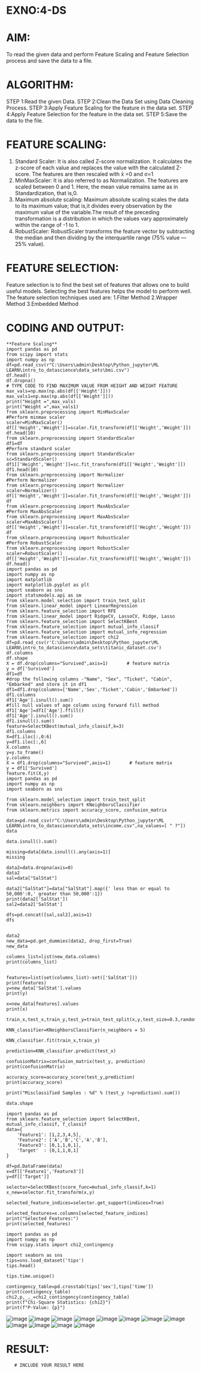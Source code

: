# EXNO:4-DS
# AIM:
To read the given data and perform Feature Scaling and Feature Selection process and save the
data to a file.

# ALGORITHM:
STEP 1:Read the given Data.
STEP 2:Clean the Data Set using Data Cleaning Process.
STEP 3:Apply Feature Scaling for the feature in the data set.
STEP 4:Apply Feature Selection for the feature in the data set.
STEP 5:Save the data to the file.

# FEATURE SCALING:
1. Standard Scaler: It is also called Z-score normalization. It calculates the z-score of each value and replaces the value with the calculated Z-score. The features are then rescaled with x̄ =0 and σ=1
2. MinMaxScaler: It is also referred to as Normalization. The features are scaled between 0 and 1. Here, the mean value remains same as in Standardization, that is,0.
3. Maximum absolute scaling: Maximum absolute scaling scales the data to its maximum value; that is,it divides every observation by the maximum value of the variable.The result of the preceding transformation is a distribution in which the values vary approximately within the range of -1 to 1.
4. RobustScaler: RobustScaler transforms the feature vector by subtracting the median and then dividing by the interquartile range (75% value — 25% value).

# FEATURE SELECTION:
Feature selection is to find the best set of features that allows one to build useful models. Selecting the best features helps the model to perform well.
The feature selection techniques used are:
1.Filter Method
2.Wrapper Method
3.Embedded Method

# CODING AND OUTPUT:
```
**Feature Scaling**
import pandas as pd
from scipy import stats
import numpy as np
df=pd.read_csv(r"C:\Users\admin\Desktop\Python_jupyter\ML LEARN\intro_to_datascience\data_sets\bmi.csv")
df.head()
df.dropna()
# TYPE CODE TO FIND MAXIMUM VALUE FROM HEIGHT AND WEIGHT FEATURE
max_vals=np.max(np.abs(df[['Height']]))
max_vals1=np.max(np.abs(df[['Weight']]))
print("Height =",max_vals)
print("Weight =",max_vals1)
from sklearn.preprocessing import MinMaxScaler
#Perform minmax scaler
scaler=MinMaxScaler()
df[['Height','Weight']]=scaler.fit_transform(df[['Height','Weight']])
df.head(10)
from sklearn.preprocessing import StandardScaler
df1=df
#Perform standard scaler
from sklearn.preprocessing import StandardScaler
sc=StandardScaler()
df1[['Height','Weight']]=sc.fit_transform(df1[['Height','Weight']])
df1.head(10)
from sklearn.preprocessing import Normalizer
#Perform Normalizer
from sklearn.preprocessing import Normalizer
scaler=Normalizer()
df[['Height','Weight']]=scaler.fit_transform(df[['Height','Weight']])
df
from sklearn.preprocessing import MaxAbsScaler
#Perform MaxAbsScaler
from sklearn.preprocessing import MaxAbsScaler
scaler=MaxAbsScaler()
df[['Height','Weight']]=scaler.fit_transform(df[['Height','Weight']])
df
from sklearn.preprocessing import RobustScaler
#Perform RobustScaler
from sklearn.preprocessing import RobustScaler
scaler=RobustScaler()
df[['Height','Weight']]=scaler.fit_transform(df[['Height','Weight']])
df.head()
import pandas as pd
import numpy as np
import matplotlib
import matplotlib.pyplot as plt
import seaborn as sns
import statsmodels.api as sm
from sklearn.model_selection import train_test_split
from sklearn.linear_model import LinearRegression
from sklearn.feature_selection import RFE
from sklearn.linear_model import RidgeCV, LassoCV, Ridge, Lasso
from sklearn.feature_selection import SelectKBest
from sklearn.feature_selection import mutual_info_classif
from sklearn.feature_selection import mutual_info_regression
from sklearn.feature_selection import chi2
df=pd.read_csv(r'C:\Users\admin\Desktop\Python_jupyter\ML LEARN\intro_to_datascience\data_sets\titanic_dataset.csv')
df.columns
df.shape
X = df.drop(columns="Survived",axis=1)       # feature matrix
y = df['Survived']
df1=df
#drop the following columns -"Name", "Sex", "Ticket", "Cabin", "Embarked" and store it in df1
df1=df1.drop(columns=['Name','Sex','Ticket','Cabin','Embarked'])
df1.columns
df1['Age'].isnull().sum()
#fill null values of age column using forward fill method
df1['Age']=df1['Age'].ffill()
df1['Age'].isnull().sum()
df1.isnull().sum()
feature=SelectKBest(mutual_info_classif,k=3)
df1.columns
X=df1.iloc[:,0:6]
y=df1.iloc[:,6]
X.columns
y=y.to_frame()
y.columns
X = df1.drop(columns="Survived",axis=1)       # feature matrix
y = df1['Survived']
feature.fit(X,y)
import pandas as pd
import numpy as np
import seaborn as sns

from sklearn.model_selection import train_test_split
from sklearn.neighbors import KNeighborsClassifier
from sklearn.metrics import accuracy_score, confusion_matrix

data=pd.read_csv(r"C:\Users\admin\Desktop\Python_jupyter\ML LEARN\intro_to_datascience\data_sets\income.csv",na_values=[ " ?"])
data

data.isnull().sum()

missing=data[data.isnull().any(axis=1)]
missing

data2=data.dropna(axis=0)
data2
sal=data["SalStat"]

data2["SalStat"]=data["SalStat"].map({' less than or equal to 50,000':0,' greater than 50,000':1})
print(data2['SalStat'])
sal2=data2['SalStat']

dfs=pd.concat([sal,sal2],axis=1)
dfs


data2
new_data=pd.get_dummies(data2, drop_first=True)
new_data

columns_list=list(new_data.columns)
print(columns_list)


features=list(set(columns_list)-set(['SalStat']))
print(features)
y=new_data['SalStat'].values
print(y)

x=new_data[features].values
print(x)

train_x,test_x,train_y,test_y=train_test_split(x,y,test_size=0.3,random_state=0)

KNN_classifier=KNeighborsClassifier(n_neighbors = 5)

KNN_classifier.fit(train_x,train_y)

prediction=KNN_classifier.predict(test_x)

confusionMatrix=confusion_matrix(test_y, prediction)
print(confusionMatrix)

accuracy_score=accuracy_score(test_y,prediction)
print(accuracy_score)

print("Misclassified Samples : %d" % (test_y !=prediction).sum())

data.shape

import pandas as pd
from sklearn.feature_selection import SelectKBest, mutual_info_classif, f_classif
data={
    'Feature1': [1,2,3,4,5],
    'Feature2': ['A','B','C','A','B'],
    'Feature3': [0,1,1,0,1],
    'Target'  : [0,1,1,0,1]
}

df=pd.DataFrame(data)
x=df[['Feature1','Feature3']]
y=df[['Target']]

selector=SelectKBest(score_func=mutual_info_classif,k=1)
x_new=selector.fit_transform(x,y)

selected_feature_indices=selector.get_support(indices=True)

selected_features=x.columns[selected_feature_indices]
print("Selected Features:")
print(selected_features)

import pandas as pd
import numpy as np
from scipy.stats import chi2_contingency

import seaborn as sns
tips=sns.load_dataset('tips')
tips.head()

tips.time.unique()

contingency_table=pd.crosstab(tips['sex'],tips['time'])
print(contingency_table)
chi2,p,_,_=chi2_contingency(contingency_table)
print(f"Chi-Square Statistics: {chi2}")
print(f"P-Value: {p}")

```

![image](https://github.com/user-attachments/assets/2164c075-da07-49cf-8e99-5570c08fecdd)
![image](https://github.com/user-attachments/assets/6016a7b5-b0f9-4f81-8184-9798c8d9161c)
![image](https://github.com/user-attachments/assets/368cb342-78e9-4867-932f-dc43f3b94089)
![image](https://github.com/user-attachments/assets/a4f6a31b-ede0-4503-8aad-63dabedc175e)
![image](https://github.com/user-attachments/assets/08f279b2-da20-45dd-9e87-5cd3d7587420)
![image](https://github.com/user-attachments/assets/4622ccf0-a570-4335-8979-5ee723cc3c06)
![image](https://github.com/user-attachments/assets/b12096fe-4ee3-4bbb-bd8d-d69d96a15a9f)
![image](https://github.com/user-attachments/assets/30c5a33f-0084-4e75-b19b-8ac42c5985ae)
![image](https://github.com/user-attachments/assets/cd1e4517-a349-4d1c-aa83-a9b8d19362e4)
![image](https://github.com/user-attachments/assets/d797eb53-f27d-4fcf-8174-a8958896d012)
![image](https://github.com/user-attachments/assets/5a2d4087-6950-4a25-8170-bdaac232a6e2)
![image](https://github.com/user-attachments/assets/6b0f1ec5-1f16-4565-b70b-9263ff16cec0)


# RESULT:
       # INCLUDE YOUR RESULT HERE
